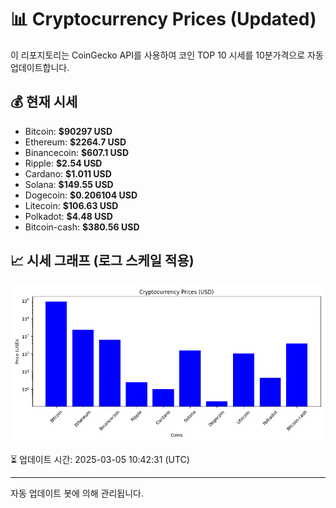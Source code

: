 
# 📊 Cryptocurrency Prices (Updated)

이 리포지토리는 CoinGecko API를 사용하여 코인 TOP 10 시세를 10분가격으로 자동 업데이트합니다.

## 💰 현재 시세
- Bitcoin: **$90297 USD**
- Ethereum: **$2264.7 USD**
- Binancecoin: **$607.1 USD**
- Ripple: **$2.54 USD**
- Cardano: **$1.011 USD**
- Solana: **$149.55 USD**
- Dogecoin: **$0.206104 USD**
- Litecoin: **$106.63 USD**
- Polkadot: **$4.48 USD**
- Bitcoin-cash: **$380.56 USD**

## 📈 시세 그래프 (로그 스케일 적용)
![Crypto Prices](crypto_prices.png)

⏳ 업데이트 시간: 2025-03-05 10:42:31 (UTC)

---
자동 업데이트 봇에 의해 관리됩니다.
